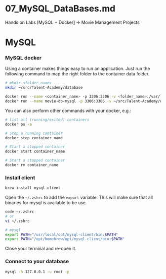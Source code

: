 # 07_MySQL_DataBases.md
Hands on Labs [MySQL + Docker] -> Movie Management Projects

# MySQL 

### MySQL docker

Using a container makes things easy to run an application. Just run the following command to map the right folder to the container data folder.

```sh
# mkdir <folder_name>
mkdir ~/src/Talent-Academy/database
```
```sh
docker run --name <container_name> -p 3306:3306 -v <folder_name>:/var/lib/mysql -e MYSQL_ROOT_PASSWORD=<password> -d mysql:latest
docker run --name movie-db-mysql -p 3306:3306 -v ~/src/Talent-Academy/database:/var/lib/mysql -e MYSQL_ROOT_PASSWORD=my-secret-pw -d mysql:latest
```

You can also perform other commands with your docker, e.g.:
```sh
# list all (running/exited) containers
docker ps -a

# Stop a running container
docker stop container_name

# Start a stopped container
docker start container_name

# Start a stopped container
docker rm container_name
```

### Install client

```sh
brew install mysql-client
```

Open the `~/.zshrc` to add the `export` variable. This will make sure that all binaries for mysql is available to be use.

```sh
code ~/.zshrc
# or
vi ~/.zshrc
```

```sh
# mysql
export PATH="/usr/local/opt/mysql-client/bin:$PATH"
export PATH="/opt/homebrew/opt/mysql-client/bin:$PATH"
```

Close your terminal and re-open it.

### Connect to your database

```sh
mysql -h 127.0.0.1 -u root -p
```
